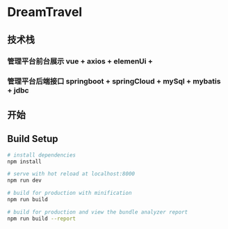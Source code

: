 # DreamTravel
## 技术栈
### 管理平台前台展示  vue + axios + elemenUi + 
### 管理平台后端接口  springboot + springCloud + mySql + mybatis + jdbc

## 开始

## Build Setup

``` bash
# install dependencies
npm install

# serve with hot reload at localhost:8000
npm run dev

# build for production with minification
npm run build

# build for production and view the bundle analyzer report
npm run build --report
```

